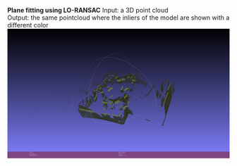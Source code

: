 **Plane fitting using LO-RANSAC**
Input: a 3D point cloud  
Output: the same pointcloud where the inliers of the model are shown with a different color  
![alt text](https://github.com/theocharistr/3D_ComputerVision/blob/master/PlaneDetection/dataOutputs/outroom.png)
